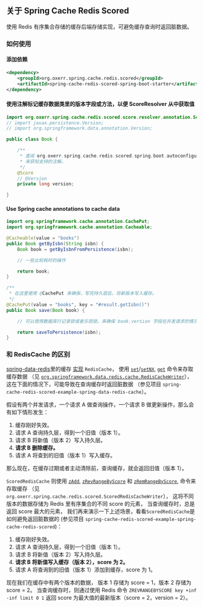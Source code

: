## 关于 Spring Cache Redis Scored
使用 Redis 有序集合存储的缓存后端存储实现，可避免缓存查询时返回脏数据。

### 如何使用

#### 添加依赖

```xml
<dependency>
	<groupId>org.oxerr.spring.cache.redis.scored</groupId>
	<artifactId>spring-cache-redis-scored-spring-boot-starter</artifactId>
</dependency>
```

#### 使用注解标记缓存数据类里的版本字段或方法，以便 ScoreResolver 从中获取值

```java
import org.oxerr.spring.cache.redis.scored.score.resolver.annotation.Score;
// import javax.persistence.Version;
// import org.springframework.data.annotation.Version;

public class Book {

	/**
	 * 查阅 org.oxerr.spring.cache.redis.scored.spring.boot.autoconfigure.DefaultScoreResolver
	 * 来获知支持的注解。
	 */
	@Score
	// @Version
	private long version;

}
```

#### Use Spring cache annotations to cache data
```java
import org.springframework.cache.annotation.CachePut;
import org.springframework.cache.annotation.Cacheable;

@Cacheable(value = "books")
public Book getByIsbn(String isbn) {
	Book book = getByIsbnFromPersistence(isbn);

	// 一些比较耗时的操作

	return book;
}

/**
 * 在这里使用 @CachePut 来确保，写完持久层后，将新版本写入缓存。
 */
@CachePut(value = "books", key = "#result.getIsbn()")
public Book save(Book book) {

	// 可以使用数据库行记录锁或者乐观锁，来确保 book.version 字段在并发请求的情况下安全地递增。

	return saveToPersistence(isbn);
}
```

### 和 RedisCache 的区别

[spring-data-redis](https://spring.io/projects/spring-data-redis)里的缓存
[实现](https://docs.spring.io/spring-data/data-redis/docs/current/reference/html/#redis:support:cache-abstraction) `RedisCache`，
使用
[`set`](https://redis.io/commands/set)/[`setNX`](https://redis.io/commands/setnx),
[`get`](https://redis.io/commands/get)
命令来存取缓存数据
（见 [`org.springframework.data.redis.cache.RedisCacheWriter`](https://github.com/spring-projects/spring-data-redis/blob/main/src/main/java/org/springframework/data/redis/cache/DefaultRedisCacheWriter.java)），
这在下面的情况下，可能导致在查询缓存时返回脏数据
（参见项目 `spring-cache-redis-scored-example-spring-data-redis-cache`）。

假设有两个并发请求，一个请求 A 做查询操作，一个请求 B 做更新操作，那么会有如下情形发生：

1. 缓存刚好失效。
2. 请求 A 查询持久层，得到一个旧值（版本 1）。
3. 请求 B 将新值（版本 2）写入持久层。
4. **请求 B 删除缓存。**
5. 请求 A 将查到的旧值（版本 1）写入缓存。

那么现在，在缓存过期或者主动清除前，查询缓存，就会返回旧值（版本 1）。

`ScoredRedisCache` 则使用
[`zAdd`](https://redis.io/commands/zadd),
[`zRevRangeByScore`](https://redis.io/commands/zrevrangebyscore)
和 [`zRemRangeByScore`](https://redis.io/commands/zremrangebyscore),
命令来存取缓存
（见 `org.oxerr.spring.cache.redis.scored.ScoredRedisCacheWriter`），
这将不同版本的数据存储为 Redis 里有序集合的不同 score 的元素，
当查询缓存时，总是返回 score 最大的元素，
我们再来演示一下上述场景，看看`ScoredRedisCache`是如何避免返回脏数据的
(参见项目 `spring-cache-redis-scored-example-spring-cache-redis-scored`)：

1. 缓存刚好失效。
2. 请求 A 查询持久层，得到一个旧值（版本 1）。
3. 请求 B 将新值（版本 2）写入持久层。
4. **请求 B 将新值写入缓存（版本 2），score 为 2。**
5. 请求 A 将查询到的旧值（版本 1）添加到缓存，score 为 1。

现在我们在缓存中有两个版本的数据，
版本 1 存储为 score = 1，版本 2 存储为 score = 2。
当查询缓存时，则通过使用 Redis 命令 `ZREVRANGEBYSCORE key +inf -inf limit 0 1`
返回 score 为最大值的最新版本（score = 2，version = 2）。
